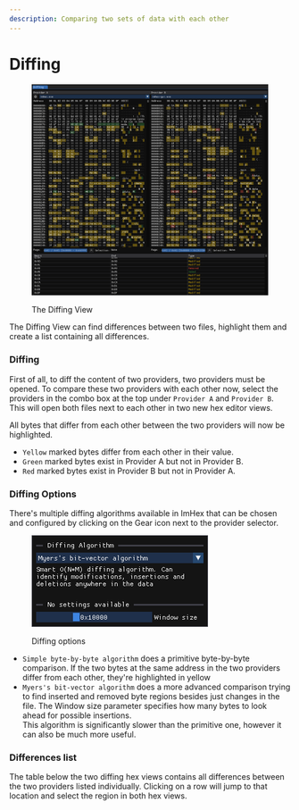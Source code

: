```yaml
---
description: Comparing two sets of data with each other
---
```


# Diffing

<figure><img src="../.gitbook/assets/image (3).png" alt=""><figcaption><p>The Diffing View</p></figcaption></figure>

The Diffing View can find differences between two files, highlight them and create a list containing all differences.&#x20;

### Diffing

First of all, to diff the content of two providers, two providers must be opened. To compare these two providers with each other now, select the providers in the combo box at the top under `Provider A` and `Provider B`. This will open both files next to each other in two new hex editor views.

All bytes that differ from each other between the two providers will now be highlighted.

* `Yellow` marked bytes differ from each other in their value.
* `Green` marked bytes exist in Provider A but not in Provider B.
* `Red` marked bytes exist in Provider B but not in Provider A.

### Diffing Options

There's multiple diffing algorithms available in ImHex that can be chosen and configured by clicking on the Gear icon next to the provider selector.

<figure><img src="../.gitbook/assets/image (1) (1).png" alt=""><figcaption><p>Diffing options</p></figcaption></figure>

* `Simple byte-by-byte algorithm` does a primitive byte-by-byte comparison. If the two bytes at the same address in the two providers differ from each other, they're highlighted in yellow
* `Myers's bit-vector algorithm` does a more advanced comparison trying to find inserted and removed byte regions besides just changes in the file. The Window size parameter specifies how many bytes to look ahead for possible insertions. \
  This algorithm is significantly slower than the primitive one, however it can also be much more useful.

### Differences list

The table below the two diffing hex views contains all differences between the two providers listed individually. Clicking on a row will jump to that location and select the region in both hex views.
